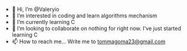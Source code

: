 - 👋 Hi, I’m @Valeryio
- 👀 I’m interested in coding and learn algorithms mechanism
- 🌱 I’m currently learning C
- 💞️ I’m looking to collaborate on nothing for right now. I've just started learning C
- 📫 How to reach me...
Write me to tommagoma23@gmail.com

<!---
Valeryio/Valeryio is a ✨ special ✨ repository because its `README.md` (this file) appears on your GitHub profile.
You can click the Preview link to take a look at your changes.
--->
